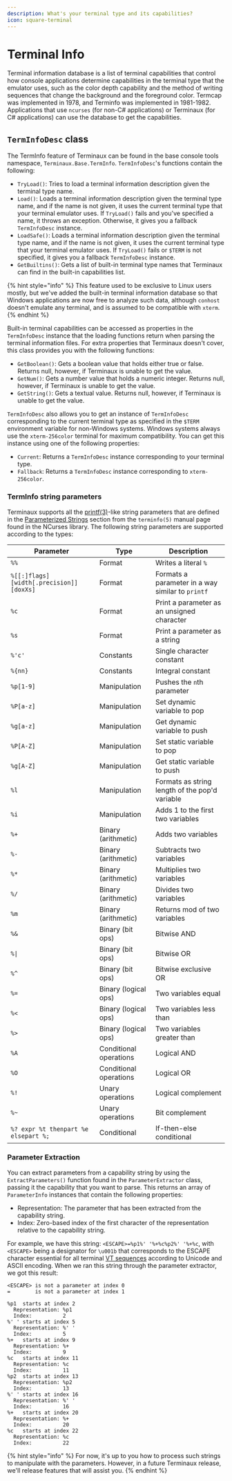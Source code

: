 ```yaml
---
description: What's your terminal type and its capabilities?
icon: square-terminal
---
```


# Terminal Info

Terminal information database is a list of terminal capabilities that control how console applications determine capabilities in the terminal type that the emulator uses, such as the color depth capability and the method of writing sequences that change the background and the foreground color. Termcap was implemented in 1978, and Terminfo was implemented in 1981-1982. Applications that use `ncurses` (for non-C# applications) or Terminaux (for C# applications) can use the database to get the capabilities.

## `TermInfoDesc` class

The TermInfo feature of Terminaux can be found in the base console tools namespace, `Terminaux.Base.TermInfo`.  `TermInfoDesc`'s functions contain the following:

* `TryLoad()`: Tries to load a terminal information description given the terminal type name.
* `Load()`: Loads a terminal information description given the terminal type name, and if the name is not given, it uses the current terminal type that your terminal emulator uses. If `TryLoad()` fails and you've specified a name, it throws an exception. Otherwise, it gives you a fallback `TermInfoDesc` instance.
* `LoadSafe()`: Loads a terminal information description given the terminal type name, and if the name is not given, it uses the current terminal type that your terminal emulator uses. If `TryLoad()` fails or `$TERM` is not specified, it gives you a fallback `TermInfoDesc` instance.
* `GetBuiltins()`: Gets a list of built-in terminal type names that Terminaux can find in the built-in capabilities list.

{% hint style="info" %}
This feature used to be exclusive to Linux users mostly, but we've added the built-in terminal information database so that Windows applications are now free to analyze such data, although `conhost` doesn't emulate any terminal, and is assumed to be compatible with `xterm`.
{% endhint %}

Built-in terminal capabilities can be accessed as properties in the `TermInfoDesc` instance that the loading functions return when parsing the terminal information files. For extra properties that Terminaux doesn't cover, this class provides you with the following functions:

* `GetBoolean()`: Gets a boolean value that holds either true or false. Returns null, however, if Terminaux is unable to get the value.
* `GetNum()`: Gets a number value that holds a numeric integer. Returns null, however, if Terminaux is unable to get the value.
* `GetString()`: Gets a textual value. Returns null, however, if Terminaux is unable to get the value.

`TermInfoDesc` also allows you to get an instance of `TermInfoDesc` corresponding to the current terminal type as specified in the `$TERM` environment variable for non-Windows systems. Windows systems always use the `xterm-256color` terminal for maximum compatibility. You can get this instance using one of the following properties:

* `Current`: Returns a `TermInfoDesc` instance corresponding to your terminal type.
* `Fallback`: Returns a `TermInfoDesc` instance corresponding to `xterm-256color`.

### TermInfo string parameters

Terminaux supports all the [printf(3)](https://manpages.debian.org/bullseye/manpages-dev/printf.3.en.html)-like string parameters that are defined in the [Parameterized Strings](https://manpages.debian.org/bullseye/ncurses-bin/terminfo.5.en.html#Parameterized_Strings) section from the `terminfo(5)` manual page found in the NCurses library. The following string parameters are supported according to the types:

| Parameter                               | Type                   | Description                                      |
| --------------------------------------- | ---------------------- | ------------------------------------------------ |
| `%%`                                    | Format                 | Writes a literal `%`                             |
| `%[[:]flags][width[.precision]][doxXs]` | Format                 | Formats a parameter in a way similar to `printf` |
| `%c`                                    | Format                 | Print a parameter as an unsigned character       |
| `%s`                                    | Format                 | Print a parameter as a string                    |
| `%'c'`                                  | Constants              | Single character constant                        |
| `%{nn}`                                 | Constants              | Integral constant                                |
| `%p[1-9]`                               | Manipulation           | Pushes the `n`th parameter                       |
| `%P[a-z]`                               | Manipulation           | Set dynamic variable to pop                      |
| `%g[a-z]`                               | Manipulation           | Get dynamic variable to push                     |
| `%P[A-Z]`                               | Manipulation           | Set static variable to pop                       |
| `%g[A-Z]`                               | Manipulation           | Get static variable to push                      |
| `%l`                                    | Manipulation           | Formats as string length of the pop'd variable   |
| `%i`                                    | Manipulation           | Adds 1 to the first two variables                |
| `%+`                                    | Binary (arithmetic)    | Adds two variables                               |
| `%-`                                    | Binary (arithmetic)    | Subtracts two variables                          |
| `%*`                                    | Binary (arithmetic)    | Multiplies two variables                         |
| `%/`                                    | Binary (arithmetic)    | Divides two variables                            |
| `%m`                                    | Binary (arithmetic)    | Returns mod of two variables                     |
| `%&`                                    | Binary (bit ops)       | Bitwise AND                                      |
| `%\|`                                   | Binary (bit ops)       | Bitwise OR                                       |
| `%^`                                    | Binary (bit ops)       | Bitwise exclusive OR                             |
| `%=`                                    | Binary (logical ops)   | Two variables equal                              |
| `%<`                                    | Binary (logical ops)   | Two variables less than                          |
| `%>`                                    | Binary (logical ops)   | Two variables greater than                       |
| `%A`                                    | Conditional operations | Logical AND                                      |
| `%O`                                    | Conditional operations | Logical OR                                       |
| `%!`                                    | Unary operations       | Logical complement                               |
| `%~`                                    | Unary operations       | Bit complement                                   |
| `%? expr %t thenpart %e elsepart %;`    | Conditional            | If-then-else conditional                         |

### Parameter Extraction

You can extract parameters from a capability string by using the `ExtractParameters()` function found in the `ParameterExtractor` class, passing it the capability that you want to parse. This returns an array of `ParameterInfo` instances that contain the following properties:

* Representation: The parameter that has been extracted from the capability string.
* Index: Zero-based index of the first character of the representation relative to the capability string.

For example, we have this string: `<ESCAPE>=%p1%' '%+%c%p2%' '%+%c`, with `<ESCAPE>` being a designator for `\u001b` that corresponds to the ESCAPE character essential for all terminal [VT sequences](textual-ui/vt-sequences.md) according to Unicode and ASCII encoding. When we ran this string through the parameter extractor, we got this result:

```
<ESCAPE> is not a parameter at index 0
=        is not a parameter at index 1

%p1  starts at index 2
  Representation: %p1
  Index:          2
%' ' starts at index 5
  Representation: %' '
  Index:          5
%+   starts at index 9
  Representation: %+
  Index:          9
%c   starts at index 11
  Representation: %c
  Index:          11
%p2  starts at index 13
  Representation: %p2
  Index:          13
%' ' starts at index 16
  Representation: %' '
  Index:          16
%+   starts at index 20
  Representation: %+
  Index:          20
%c   starts at index 22
  Representation: %c
  Index:          22
```

{% hint style="info" %}
For now, it's up to you how to process such strings to manipulate with the parameters. However, in a future Terminaux release, we'll release features that will assist you.
{% endhint %}
